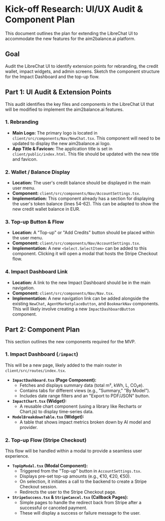 # Kick-off Research: UI/UX Audit & Component Plan

This document outlines the plan for extending the LibreChat UI to accommodate the new features for the aim2balance.ai platform.

## Goal

Audit the LibreChat UI to identify extension points for rebranding, the credit wallet, impact widgets, and admin screens. Sketch the component structure for the Impact Dashboard and the top-up flow.

## Part 1: UI Audit & Extension Points

This audit identifies the key files and components in the LibreChat UI that will be modified to implement the aim2balance.ai features.

### 1. Rebranding

-   **Main Logo:** The primary logo is located in `client/src/components/Nav/NewChat.tsx`. This component will need to be updated to display the new aim2balance.ai logo.
-   **App Title & Favicon:** The application title is set in `client/public/index.html`. This file should be updated with the new title and favicon.

### 2. Wallet / Balance Display

-   **Location:** The user's credit balance should be displayed in the main user menu.
-   **Component:** `client/src/components/Nav/AccountSettings.tsx`.
-   **Implementation:** This component already has a section for displaying the user's token balance (lines 54-62). This can be adapted to show the new credit wallet balance in EUR.

### 3. Top-up Button & Flow

-   **Location:** A "Top-up" or "Add Credits" button should be placed within the user menu.
-   **Component:** `client/src/components/Nav/AccountSettings.tsx`.
-   **Implementation:** A new `<Select.SelectItem>` can be added to this component. Clicking it will open a modal that hosts the Stripe Checkout flow.

### 4. Impact Dashboard Link

-   **Location:** A link to the new Impact Dashboard should be in the main navigation.
-   **Component:** `client/src/components/Nav/Nav.tsx`.
-   **Implementation:** A new navigation link can be added alongside the existing `NewChat`, `AgentMarketplaceButton`, and `BookmarkNav` components. This will likely involve creating a new `ImpactDashboardButton` component.

## Part 2: Component Plan

This section outlines the new components required for the MVP.

### 1. Impact Dashboard (`/impact`)

This will be a new page, likely added to the main router in `client/src/routes/index.tsx`.

-   **`ImpactDashboard.tsx` (Page Component):**
    -   Fetches and displays summary data (total m², kWh, L, CO₂e).
    -   Contains tabs for different views (e.g., "Summary," "By Model").
    -   Includes date range filters and an "Export to PDF/JSON" button.
-   **`ImpactChart.tsx` (Widget):**
    -   A reusable chart component (using a library like Recharts or Chart.js) to display time-series data.
-   **`ModelBreakdownTable.tsx` (Widget):**
    -   A table that shows impact metrics broken down by AI model and provider.

### 2. Top-up Flow (Stripe Checkout)

This flow will be handled within a modal to provide a seamless user experience.

-   **`TopUpModal.tsx` (Modal Component):**
    -   Triggered from the "Top-up" button in `AccountSettings.tsx`.
    -   Displays pre-set top-up amounts (e.g., €10, €20, €50).
    -   On selection, it initiates a call to the backend to create a Stripe Checkout session.
    -   Redirects the user to the Stripe Checkout page.
-   **`StripeSuccess.tsx` & `StripeCancel.tsx` (Callback Pages):**
    -   Simple pages to handle the redirect back from Stripe after a successful or canceled payment.
    -   These will display a success or failure message to the user.
